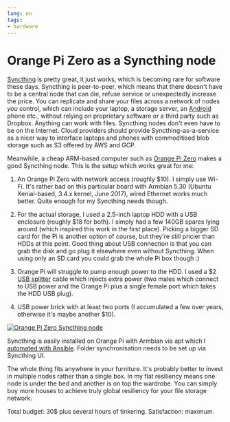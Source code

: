 ```yaml
---
lang: en
tags:
- hardware
---
```


# Orange Pi Zero as a Syncthing node

[Syncthing][] is pretty great, it just works, which is becoming rare
for software these days. Syncthing is peer-to-peer, which means that
there doesn't have to be a central node that can die, refuse service
or unexpectedly increase the price. You can replicate and share your
files across a network of nodes *you* control, which can include your
laptop, a storage server, an [Android][] phone etc., without relying
on proprietary software or a third party such as Dropbox. Anything can
work with files. Syncthing nodes don't even have to be on the
Internet. Cloud providers should provide Syncthing-as-a-service as a
nicer way to interface laptops and phones with commoditised blob
storage such as S3 offered by AWS and GCP.

Meanwhile, a cheap ARM-based computer such as [Orange Pi Zero][opi]
makes a good Syncthing node. This is the setup which works great for
me:

1. An Orange Pi Zero with network access (roughly $10). I simply use
   Wi-Fi. It's rather bad on this particular board with Armbian 5.30
   (Ubuntu Xenial-based, 3.4.x kernel, June 2017), wired Ethernet
   works much better. Quite enough for my Syncthing needs though.

2. For the actual storage, I used a 2.5-inch laptop HDD with a USB
   enclosure (roughly $18 for both). I simply had a few 140GB spares
   lying around (which inspired this work in the first place). Picking
   a bigger SD card for the Pi is another option of course, but
   they're still pricier than HDDs at this point. Good thing about USB
   connection is that you can grab the disk and go plug it elsewhere
   even without Syncthing. When using only an SD card you could grab
   the whole Pi box though :)

3. Orange Pi will struggle to pump enough power to the HDD. I used a
   $2 [USB splitter][usb-splitter-cable] cable which injects extra
   power (two males which connect to USB power and the Orange Pi plus
   a single female port which takes the HDD USB plug).

4. USB power brick with at least two ports (I accumulated a few over
   years, otherwise it's maybe another $10).

<a
href="https://www.flickr.com/photos/nothingpersonal/29040829177/in/datetaken/"
title="Orange Pi Zero Syncthing node"><img
src="https://farm2.staticflickr.com/1778/29040829177_69b3fbc653.jpg"
alt="Orange Pi Zero Syncthing node"></a>

Syncthing is easily installed on Orange Pi with Armbian via apt which I
[automated with Ansible][syncthing-playbook]. Folder synchronisation
needs to be set up via Syncthing UI.

The whole thing fits anywhere in your furniture. It's probably better
to invest in multiple nodes rather than a single box. In my flat
resiliency means one node is under the bed and another is on top the
wardrobe. You can simply buy more houses to achieve truly global
resiliency for your file storage network.

Total budget: 30$ plus several hours of tinkering. Satisfaction:
maximum.

[syncthing]: https://syncthing.net/

[android]: https://play.google.com/store/apps/details?id=com.nutomic.syncthingandroid

[opi]: http://dzhus.org/en/posts/2017-09-10-orangepi.html

[syncthing-playbook]: https://github.com/dzhus/globalchypre/blob/44df280/playbooks/syncthing.yml

[usb-splitter-cable]: https://www.aliexpress.com/item/USB-2-0-A-Male-to-USB-Female-2-Double-Dual-USB-Female-Splitter-Extension-Cable/32828176439.html
